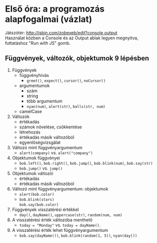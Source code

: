 # Első óra: a programozás alapfogalmai (vázlat)

Játszótér: http://jsbin.com/zobexeb/edit?console,output  
Használat közben a Console és az Output ablak legyen megnyitva, futtatáshoz "Run with JS" gomb.  

## Függvények, változók, objektumok 9 lépésben

1. Függvények
	- függvényhívás
		- `greet()`, `expect()`, `cursor()`, `noCursor()`
	- argumentumok
		- szám
		- string
		- több argumentum
		- `nyan(num)`, `alert(str)`, `balls(str, num)`
	- camelCase		
2. Változók
	- értékadás
	- számok növelése, csökkentése
	- létrehozás
	- értékadás másik változóból
	- egyenlőségvizsgálat
3. Változó mint függvényargumentum
	- `alert(company)` vs. `alert("company")`
4. Objektumok függvényei
	- `bob.left()`, `bob.right()`, `bob.jump()`, `bob.blink(num)`, `bob.say(str)`
	- `bob.jump()` vs. `jump()`
5. Objektumok változói
	- értékadás
	- értékadás másik változóból
6. Változó mint függvényargumentum: objektumok
	- `alert(bob.color)`  
	- `bob.blink(stars)`  
	`bob.say(bob.color)`  
7. Függvények visszatérési értékkel
	- `day()`, `dayName()`, `uppercase(str)`, `random(num, num)`
8. A visszatérési érték változóba menthető
	- `today = "Monday"` vs. `today = dayName()`.  
9. A visszatérési érték lehet függvényargumentum
	- `bob.say(dayName())`, `bob.blink(random(1, 5))`, `nyan(day())`  
